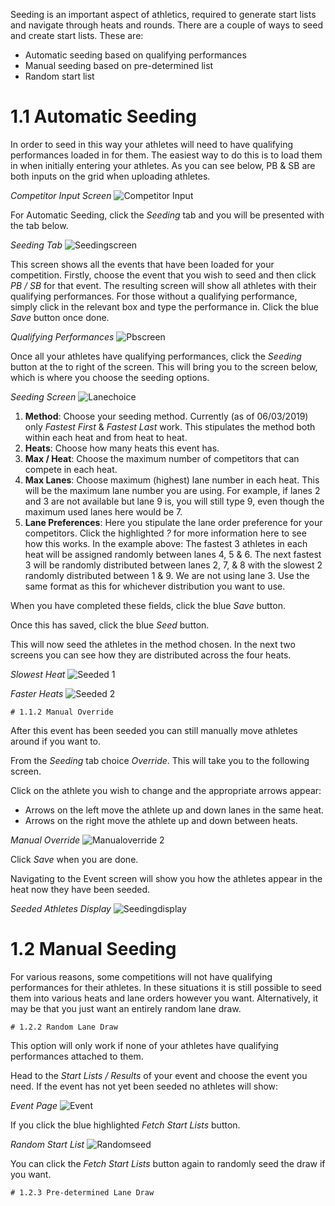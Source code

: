 <!-- TITLE: Training Manual - Seeding Tab -->

Seeding is an important aspect of athletics, required to generate start lists and navigate through heats and rounds. There are a couple of ways to seed and create start lists. These are: 

* Automatic seeding based on qualifying performances
* Manual seeding based on pre-determined list
* Random start list
# 1.1 Automatic Seeding
In order to seed in this way your athletes will need to have qualifying performances loaded in for them. The easiest way to do this is to load them in when initially entering your athletes. As you can see below, PB & SB are both inputs on the grid when uploading athletes.

*Competitor Input Screen*
![Competitor Input](/uploads/competitors/competitor-input.png "Competitor Input")

For Automatic Seeding, click the *Seeding* tab and you will be presented with the tab below.

*Seeding Tab*
![Seedingscreen](/uploads/seeding/seedingscreen.png "Seedingscreen")

This screen shows all the events that have been loaded for your competition. Firstly, choose the event that you wish to seed and then click *PB / SB* for that event. The resulting screen will show all athletes with their qualifying performances. For those without a qualifying performance, simply click in the relevant box and type the performance in. Click the blue *Save* button once done. 

*Qualifying Performances*
![Pbscreen](/uploads/seeding/pbscreen.png "Pbscreen")

Once all your athletes have qualifying performances, click the *Seeding* button at the to right of the screen. This will bring you to the screen below, which is where you choose the seeding options.

*Seeding Screen*
![Lanechoice](/uploads/seeding/lanechoice.png "Lanechoice")

1. **Method**: Choose your seeding method. Currently (as of 06/03/2019) only *Fastest First* & *Fastest Last* work. This stipulates the method both within each heat and from heat to heat.
2. **Heats**: Choose how many heats this event has.
3. **Max / Heat**: Choose the maximum number of competitors that can compete in each heat.
4. **Max Lanes**: Choose maximum (highest) lane number in each heat. This will be the maximum lane number you are using. For example, if lanes 2 and 3 are not available but lane 9 is, you will still type 9, even though the maximum used lanes here would be 7.
5. **Lane Preferences**: Here you stipulate the lane order preference for your competitors. Click the highlighted *?* for more information here to see how this works. In the example above:
The fastest 3 athletes in each heat will be assigned randomly between lanes 4, 5 & 6. The next fastest 3 will be randomly distributed between lanes 2, 7, & 8 with the slowest 2 randomly distributed between 1 & 9. We are not using lane 3. 
	Use the same format as this for whichever distribution you want to use. 

When you have completed these fields, click the blue *Save* button. 

Once this has saved, click the blue *Seed* button.

This will now seed the athletes in the method chosen. In the next two screens you can see how they are distributed across the four heats.

*Slowest Heat*
![Seeded 1](/uploads/seeding/seeded-1.png "Seeded 1")

*Faster Heats*
![Seeded 2](/uploads/seeding/seeded-2.png "Seeded 2")

	# 1.1.2 Manual Override

After this event has been seeded you can still manually move athletes around if you want to. 

From the *Seeding* tab choice *Override*. This will take you to the following screen. 

Click on the athlete you wish to change and the appropriate arrows appear:
* Arrows on the left move the athlete up and down lanes in the same heat. 
* Arrows on the right move the athlete up and down between heats.

*Manual Override*
![Manualoverride 2](/uploads/seeding/manualoverride-2.png "Manualoverride 2")

Click *Save* when you are done. 

Navigating to the Event screen will show you how the athletes appear in the heat now they have been seeded.

*Seeded Athletes Display*
![Seedingdisplay](/uploads/seeding/seedingdisplay.png "Seedingdisplay")
# 1.2 Manual Seeding
For various reasons, some competitions will not have qualifying performances for their athletes. In these situations it is still possible to seed them into various heats and lane orders however you want. Alternatively, it may be that you just want an entirely random lane draw.

	# 1.2.2 Random Lane Draw

This option will only work if none of your athletes have qualifying performances attached to them.

Head to the *Start Lists / Results* of your event and choose the event you need. If the event has not yet been seeded no athletes will show:

*Event Page*
![Event](/uploads/seeding/event.png "Event")

If you click the blue highlighted *Fetch Start Lists* button. 

*Random Start List*
![Randomseed](/uploads/seeding/randomseed.png "Randomseed")

You can click the *Fetch Start Lists* button again to randomly seed the draw if you want.

	# 1.2.3 Pre-determined Lane Draw


